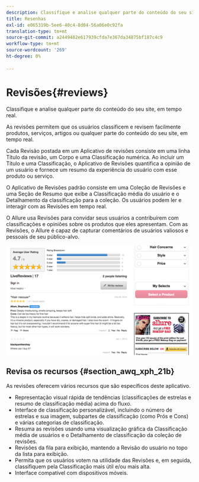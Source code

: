 ```yaml
---
description: Classifique e analise qualquer parte do conteúdo do seu site, em tempo real.
title: Resenhas
exl-id: e065319b-5ee6-40c4-8d04-56a06e0c92fa
translation-type: tm+mt
source-git-commit: a2449482e617939cfda7e367da34875bf187c4c9
workflow-type: tm+mt
source-wordcount: '269'
ht-degree: 0%

---
```


# Revisões{#reviews}

Classifique e analise qualquer parte do conteúdo do seu site, em tempo real.

As revisões permitem que os usuários classificem e revisem facilmente produtos, serviços, artigos ou qualquer parte do conteúdo do seu site, em tempo real.

Cada Revisão postada em um Aplicativo de revisões consiste em uma linha Título da revisão, um Corpo e uma Classificação numérica. Ao incluir um Título e uma Classificação, o Aplicativo de Revisões quantifica a opinião de um usuário e fornece um resumo da experiência do usuário com esse produto ou serviço.

O Aplicativo de Revisões padrão consiste em uma Coleção de Revisões e uma Seção de Resumo que exibe a Classificação média do usuário e o Detalhamento da classificação para a coleção. Os usuários podem ler e interagir com as Revisões em tempo real.

O Allure usa Revisões para convidar seus usuários a contribuírem com classificações e opiniões sobre os produtos que eles apresentam. Com as Revisões, o Allure é capaz de capturar comentários de usuários valiosos e pessoais de seu público-alvo.

![](assets/ReviewsAllure.png)

## Revisa os recursos {#section_awq_xph_21b}

As revisões oferecem vários recursos que são específicos deste aplicativo.

* Representação visual rápida de tendências (classificações de estrelas e resumo de classificação média) acima do fluxo.
* Interface de classificação personalizável, incluindo o número de estrelas e sua imagem, subpartes de classificação (como Prós e Cons) e várias categorias de classificação.
* Resuma as revisões usando uma visualização gráfica da Classificação média de usuários e o Detalhamento de classificação da coleção de revisões.
* Revisões da fila para exibição, mantendo a Revisão do usuário no topo da lista para exibição.
* Permita que os usuários votem na utilidade das Revisões e, em seguida, classifiquem pela Classificação mais útil e/ou mais alta.
* Interface compatível com dispositivos móveis.
